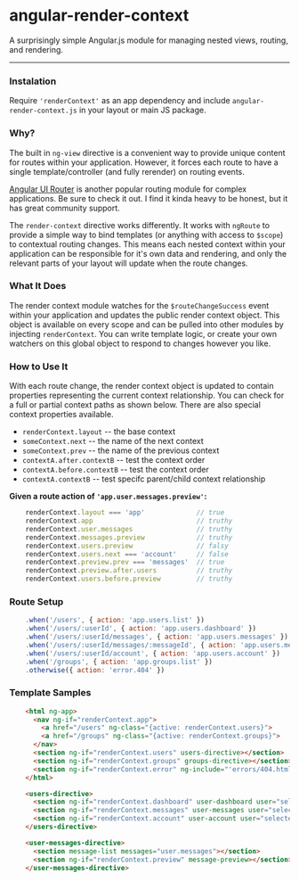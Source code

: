 # angular-render-context

A surprisingly simple Angular.js module for managing nested views, routing, and rendering.

---------------------------

### Instalation

Require `'renderContext'` as an app dependency and include `angular-render-context.js` in your layout or main JS package.


### Why?

The built in `ng-view` directive is a convenient way to provide unique content for routes within
your application. However, it forces each route to have a single template/controller (and fully rerender)
on routing events.

[Angular UI Router](http://angular-ui.github.io/ui-router/) is another popular routing module for complex applications. Be sure to check it out. I find it kinda heavy to be honest, but it has great community support.

The `render-context` directive works differently. It works with `ngRoute` to provide a simple way to bind templates
(or anything with access to `$scope`) to contextual routing changes. This means
each nested context within your application can be responsible for it's own data and rendering, and
only the relevant parts of your layout will update when the route changes.


### What It Does

The render context module watches for the `$routeChangeSuccess` event within your application and updates the public render context object. This object is available on every scope and can be pulled into other modules by injecting `renderContext`. You can write template logic, or create your own watchers on this global object to respond to changes however you like.


### How to Use It

With each route change, the render context object is updated to contain properties representing the current context relationship. You can check for a full or partial context paths as shown below. There are also special context properties available.

- `renderContext.layout` -- the base context
- `someContext.next` -- the name of the next context
- `someContext.prev` -- the name of the previous context
- `contextA.after.contextB` -- test the context order
- `contextA.before.contextB` -- test the context order
- `contextA.contextB` -- test specifc parent/child context relationship

**Given a route action of `'app.user.messages.preview'`:**

```javascript
    renderContext.layout === 'app'             // true
    renderContext.app                          // truthy
    renderContext.user.messages                // truthy
    renderContext.messages.preview             // truthy
    renderContext.users.preview                // falsy
    renderContext.users.next === 'account'     // false
    renderContext.preview.prev === 'messages'  // true
    renderContext.preview.after.users          // truthy
    renderContext.users.before.preview         // truthy
```


### Route Setup

```javascript
    .when('/users', { action: 'app.users.list' })
    .when('/users/:userId', { action: 'app.users.dashboard' })
    .when('/users/:userId/messages', { action: 'app.users.messages' })
    .when('/users/:userId/messages/:messageId', { action: 'app.users.messages.preview' })
    .when('/users/:userId/account', { action: 'app.users.account' })
    .when('/groups', { action: 'app.groups.list' })
    .otherwise({ action: 'error.404' })
```


### Template Samples

```html
    <html ng-app>
      <nav ng-if="renderContext.app">
        <a href="/users" ng-class="{active: renderContext.users}">
        <a href="/groups" ng-class="{active: renderContext.groups}">
      </nav>
      <section ng-if="renderContext.users" users-directive></section>
      <section ng-if="renderContext.groups" groups-directive></section>
      <section ng-if="renderContext.error" ng-include="'errors/404.html'"></section>
    </html>
```

```html
    <users-directive>
      <section ng-if="renderContext.dashboard" user-dashboard user="selectedUser"></section>
      <section ng-if="renderContext.messages" user-messages user="selectedUser"></section>
      <section ng-if="renderContext.account" user-account user="selectedUser"></section>
    </users-directive>
```

```html
    <user-messages-directive>
      <section message-list messages="user.messages"></section>
      <section ng-if="renderContext.preview" message-preview></section>
    </user-messages-directive>
```
